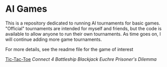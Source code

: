 # AI Games

This is a repository dedicated to running AI tournaments for basic games.
"Official" tournaments are intended for myself and friends, but the code is available to allow anyone to run their own tournaments.
As time goes on, I will continue adding more game tournaments.

For more details, see the readme file for the game of interest

[Tic-Tac-Toe](./docs/tic-tac-toe.md)
*Connect 4*
*Battleship*
*Blackjack*
*Euchre*
*Prisoner's Dilemma*